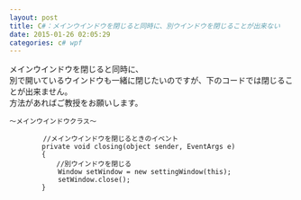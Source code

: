 ```yaml
---
layout: post
title: C#：メインウインドウを閉じると同時に、別ウインドウを閉じることが出来ない
date: 2015-01-26 02:05:29
categories: c# wpf
---
```

<p>メインウインドウを閉じると同時に、<br>
別で開いているウインドウも一緒に閉じたいのですが、下のコードでは閉じることが出来ません。<br>
方法があればご教授をお願いします。</p>

<pre><code>～メインウインドウクラス～

　　　　　//メインウインドウを閉じるときのイベント
        private void closing(object sender, EventArgs e)
        {
　　　　　　　//別ウインドウを閉じる
            Window setWindow = new settingWindow(this);
            setWindow.close();
        }
</code></pre>
